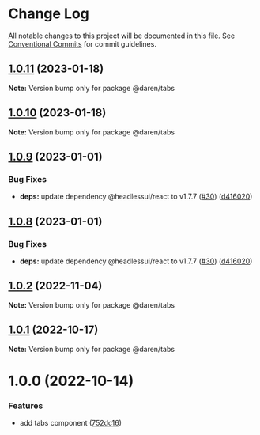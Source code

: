 # Change Log

All notable changes to this project will be documented in this file.
See [Conventional Commits](https://conventionalcommits.org) for commit guidelines.

## [1.0.11](https://github.com/darenmalfait/darenui/compare/@daren/tabs@1.0.10...@daren/tabs@1.0.11) (2023-01-18)

**Note:** Version bump only for package @daren/tabs





## [1.0.10](https://github.com/darenmalfait/darenui/compare/@daren/tabs@1.0.9...@daren/tabs@1.0.10) (2023-01-18)

**Note:** Version bump only for package @daren/tabs





## [1.0.9](https://github.com/darenmalfait/darenui/compare/@daren/tabs@1.0.7...@daren/tabs@1.0.9) (2023-01-01)

### Bug Fixes

- **deps:** update dependency @headlessui/react to v1.7.7 ([#30](https://github.com/darenmalfait/darenui/issues/30)) ([d416020](https://github.com/darenmalfait/darenui/commit/d416020095c0ce61b8283f1ea651803def526522))

## [1.0.8](https://github.com/darenmalfait/darenui/compare/@daren/tabs@1.0.7...@daren/tabs@1.0.8) (2023-01-01)

### Bug Fixes

- **deps:** update dependency @headlessui/react to v1.7.7 ([#30](https://github.com/darenmalfait/darenui/issues/30)) ([d416020](https://github.com/darenmalfait/darenui/commit/d416020095c0ce61b8283f1ea651803def526522))

## [1.0.2](https://github.com/darenmalfait/darenui/compare/@daren/tabs@1.0.1...@daren/tabs@1.0.2) (2022-11-04)

**Note:** Version bump only for package @daren/tabs

## [1.0.1](https://github.com/darenmalfait/darenui/compare/@daren/tabs@1.0.0...@daren/tabs@1.0.1) (2022-10-17)

**Note:** Version bump only for package @daren/tabs

# 1.0.0 (2022-10-14)

### Features

- add tabs component ([752dc16](https://github.com/darenmalfait/darenui/commit/752dc16448f0abe47af1c4f32459cf2ac741a40c))
